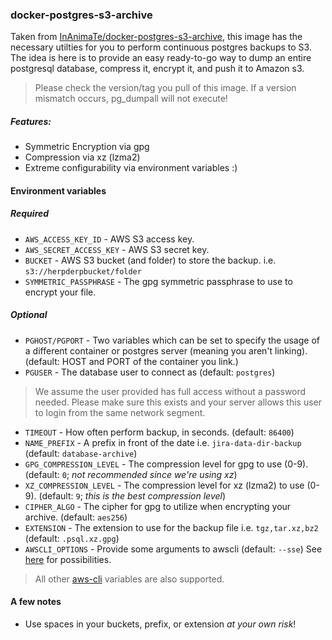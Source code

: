 ### docker-postgres-s3-archive

Taken from [InAnimaTe/docker-postgres-s3-archive](https://github.com/InAnimaTe/docker-postgres-s3-archive), this image has the necessary utilties for you to perform continuous postgres backups to S3.
The idea is here is to provide an easy ready-to-go way to dump an entire postgresql database, compress it, encrypt it, and push it to Amazon s3.

> Please check the version/tag you pull of this image. If a version mismatch
> occurs, pg_dumpall will not execute!

##### Features:

* Symmetric Encryption via gpg
* Compression via xz (lzma2)
* Extreme configurability via environment variables :)

#### Environment variables

##### *Required*

* `AWS_ACCESS_KEY_ID` - AWS S3 access key.
* `AWS_SECRET_ACCESS_KEY` - AWS S3 secret key.
* `BUCKET` - AWS S3 bucket (and folder) to store the backup. i.e. `s3://herpderpbucket/folder`
* `SYMMETRIC_PASSPHRASE` - The gpg symmetric passphrase to use to encrypt your file.

##### *Optional*

* `PGHOST/PGPORT` - Two variables which can be set to specify the usage of a different container or postgres server (meaning you aren't linking). (default: HOST and PORT of the container you link.)
* `PGUSER` - The database user to connect as (default: `postgres`)

> We assume the user provided has full access without a password needed. Please make sure this exists and your server allows this user to login from the same network segment.

* `TIMEOUT` - How often perform backup, in seconds. (default: `86400`)
* `NAME_PREFIX` - A prefix in front of the date i.e. `jira-data-dir-backup` (default: `database-archive`)
* `GPG_COMPRESSION_LEVEL` - The compression level for gpg to use (0-9). (default: `0`; *not recommended since we're using xz*)
* `XZ_COMPRESSION_LEVEL` - The compression level for xz (lzma2) to use (0-9). (default: `9`; *this is the best compression level*)
* `CIPHER_ALGO` - The cipher for gpg to utilize when encrypting your archive. (default: `aes256`)
* `EXTENSION` - The extension to use for the backup file i.e. `tgz,tar.xz,bz2` (default: `.psql.xz.gpg`)
* `AWSCLI_OPTIONS` - Provide some arguments to awscli (default: `--sse`) See [here](http://docs.aws.amazon.com/cli/latest/reference/s3/cp.html) for possibilities.

> All other [aws-cli](https://github.com/aws/aws-cli) variables are also supported.

#### A few notes

* Use spaces in your buckets, prefix, or extension *at your own risk*!
